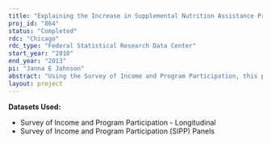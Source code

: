 ```yaml
---
title: "Explaining the Increase in Supplemental Nutrition Assistance Program Caseloads During the Recovery of 2003-2007: Decomposing the Determinants of SNAP Caseload Levels"
proj_id: "864"
status: "Completed"
rdc: "Chicago"
rdc_type: "Federal Statistical Research Data Center"
start_year: "2010"
end_year: "2013"
pi: "Janna E Johnson"
abstract: "Using the Survey of Income and Program Participation, this project will analyze the determinants of participation in the Supplemental Nutrition Assistance Program (SNAP, formerly the Food Stamp Program) with a special emphasis on examining the increase in caseload levels during the period 2003-2007."
layout: project
---
```


**Datasets Used:**

  - Survey of Income and Program Participation - Longitudinal 
  - Survey of Income and Program Participation (SIPP) Panels 

